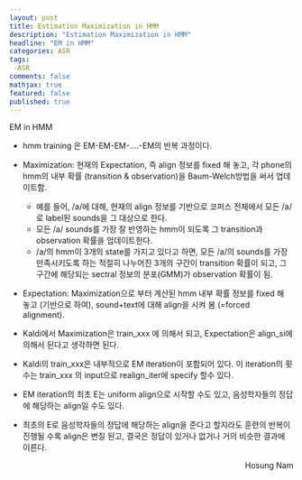 ```yaml
---
layout: post
title: Estimation Maximization in HMM
description: "Estimation Maximization in HMM"
headline: "EM in HMM"
categories: ASR
tags: 
 -ASR
comments: false
mathjax: true
featured: false
published: true
---
```


EM in HMM

- hmm training 은 EM-EM-EM-….-EM의 반복 과정이다.
- Maximization: 현재의 Expectation, 즉 align 정보를 fixed 해 놓고, 각 phone의 hmm의 내부 확률 (transition & observation)을 Baum-Welch방법을 써서 업데이트함.

	 - 예를 들어, /a/에 대해, 현재의 align 정보를 기반으로 코퍼스 전체에서 모든 /a/로 label된 sounds을 그 대상으로 한다.
	- 모든 /a/ sounds를 가장 잘 반영하는 hmm이 되도록 그 transition과 observation 확률을 업데이트한다.
	- /a/의 hmm이 3개의 state를 가지고 있다고 하면, 모든 /a/의 sounds를 가장 만족시키도록 하는 적절히 나누어진 3개의 구간이 transition 확률이 되고, 그 구간에 해당되는 sectral 정보의 분포(GMM)가 observation 확률이 됨.  

- Expectation: Maximization으로 부터 계산된 hmm 내부 확률 정보를 fixed 해 놓고 (기반으로 하여), sound+text에 대해 align을 시켜 봄 (=forced alignment).
- Kaldi에서 Maximization은 train\_xxx 에 의해서 되고, Expectation은 align\_si에 의해서 된다고 생각하면 된다.
- Kaldi의 train\_xxx은 내부적으로 EM iteration이 포함되어 있다. 이 iteration의 횟수는 train\_xxx 의 input으로 realign_iter에 specify 할수 있다. 
- EM iteration의 최초 E는 uniform align으로 시작할 수도 있고, 음성학자들의 정답에 해당하는 align일 수도 있다.
- 최초의 E로 음성학자들의 정답에 해당하는 align을 준다고 할지라도 훈련의 반복이 진행될 수록 align은 변질 된고, 결국은 정답이 있거나 없거나 거의 비슷한 결과에 이른다.

<p align="right"> Hosung Nam <p>
